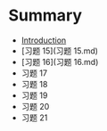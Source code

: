 # Summary

* [Introduction](README.md)
* [习题 15](习题 15.md)
* [习题 16](习题 16.md)
* 习题 17
* 习题 18
* 习题 19
* 习题 20
* 习题 21


